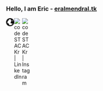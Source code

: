 ### Hello, I am Eric - <a href="https://eralmendral.tk" target="_blank" alt="portfolio site link">eralmendral.tk</a>

[<img align="left" alt="codeSTACKr.com" width="22px" src="https://raw.githubusercontent.com/iconic/open-iconic/master/svg/globe.svg" />][website]
[<img align="left" alt="codeSTACKr | LinkedIn" width="22px" src="https://cdn.jsdelivr.net/npm/simple-icons@v3/icons/linkedin.svg" />][linkedin]
[<img align="left" alt="codeSTACKr | Instagram" width="22px" src="https://cdn.jsdelivr.net/npm/simple-icons@v3/icons/instagram.svg" />][instagram]

<br />
<!-- 
## I'm a Developer, and a Lifetime student of life.

- 🏢 I am currently free to hire for dev work.
- 👨‍💻 I’m currently into DSA, WASM & Cloud Computing
- 💡 Fun fact: I love studying methaphysics
--> 

[website]: https://ealmendral.me
[instagram]: https://instagram.com/eralmendral/
[linkedin]: https://www.linkedin.com/in/eric-almendral-6a13371aa/

<br />

### Languages and Tools:

<img align="left" alt="Visual Studio Code" width="26px" src="https://raw.githubusercontent.com/github/explore/80688e429a7d4ef2fca1e82350fe8e3517d3494d/topics/visual-studio-code/visual-studio-code.png" />
<img align="left" alt="HTML5" width="26px" src="https://raw.githubusercontent.com/github/explore/80688e429a7d4ef2fca1e82350fe8e3517d3494d/topics/html/html.png" />
<img align="left" alt="CSS3" width="26px" src="https://raw.githubusercontent.com/github/explore/80688e429a7d4ef2fca1e82350fe8e3517d3494d/topics/css/css.png" />
<img align="left" alt="Sass" width="26px" src="https://raw.githubusercontent.com/github/explore/80688e429a7d4ef2fca1e82350fe8e3517d3494d/topics/sass/sass.png" />
<img align="left" alt="JavaScript" width="26px" src="https://raw.githubusercontent.com/github/explore/80688e429a7d4ef2fca1e82350fe8e3517d3494d/topics/javascript/javascript.png" />
<img align="left" alt="React" width="26px" src="https://raw.githubusercontent.com/github/explore/80688e429a7d4ef2fca1e82350fe8e3517d3494d/topics/react/react.png" />
<img align="left" alt="Vue" width="26px" src="https://raw.githubusercontent.com/github/explore/80688e429a7d4ef2fca1e82350fe8e3517d3494d/topics/vue/vue.png" />
<img align="left" alt="Angular" width="26px" src="https://raw.githubusercontent.com/github/explore/80688e429a7d4ef2fca1e82350fe8e3517d3494d/topics/angular/angular.png" />
<img align="left" alt="GraphQL" width="26px" src="https://upload.wikimedia.org/wikipedia/commons/thumb/1/17/GraphQL_Logo.svg/1200px-GraphQL_Logo.svg.png" />
<img align="left" alt="Typescript" width="26px" style="margin: 0px 3px"  src="https://upload.wikimedia.org/wikipedia/commons/4/4c/Typescript_logo_2020.svg" />
<img align="left" alt="AWS" width="26px"  style="margin: 0px 3px" src="https://raw.githubusercontent.com/github/explore/fbceb94436312b6dacde68d122a5b9c7d11f9524/topics/aws/aws.png" />
<img align="left" alt="Python" width="26px" style="margin: 0px 3px" src="https://raw.githubusercontent.com/github/explore/80688e429a7d4ef2fca1e82350fe8e3517d3494d/topics/python/python.png" />

<br />
<br />

<!--### Spotify Playing 🎧

[<img src="https://novatorem-kappa-lake.vercel.app/api/spotify-playing" alt="Spotify Playing" width="450" />](https://open.spotify.com/user/swyqyimdc12jajde4vpwd2x1b)

<!--
### 📺 Latest YouTube Videos

<!-- YOUTUBE:START -->
<!-- YOUTUBE:END -->
<!--
➡️ [more videos...](https://youtube.com/eralmendral)

### 📕 Latest Blog Posts

<!-- BLOG-POST-LIST:START -->
<!-- BLOG-POST-LIST:END -->

<!--
<details>
  <summary> GitHub Stats</summary>
  <img align="left" alt="eralmendral GitHub Stats" src="https://github-readme-stats.eralmendral.vercel.app/api?username=eralmendral&show_icons=true&hide_border=true" />
</details>
 -->
